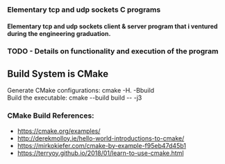 ### Elementary tcp and udp sockets C programs


#### Elementary tcp and udp sockets client & server program  that i ventured during the engineering graduation.
### TODO - Details on functionality and execution of the program

## Build System is CMake

Generate CMake configurations: cmake -H. -Bbuild <br>
Build the executable: cmake --build build -- -j3  <br>

### CMake Build References:
- https://cmake.org/examples/
- http://derekmolloy.ie/hello-world-introductions-to-cmake/
- https://mirkokiefer.com/cmake-by-example-f95eb47d45b1 
- https://terryoy.github.io/2018/01/learn-to-use-cmake.html

